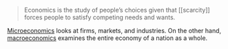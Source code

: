 > Economics is the study of people’s choices given that [[scarcity]] forces people to satisfy competing needs and wants.

[Microeconomics](./Microeconomics/) looks at firms, markets, and industries. On the other hand, [macroeconomics](./Macroeconomics/) examines the entire economy of a nation as a whole.